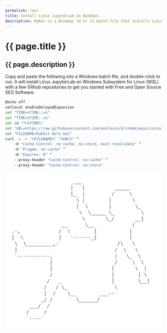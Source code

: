 ```yaml
---
permalink: /ux/
title: Install Linux JupyterLab on Windows
description: MyKoz is a Windows 10 or 11 batch file that installs Linux JupyterLab on Windows Subsystem for Linux (WSL).
---
```


# {{ page.title }}

## {{ page.description }}

Copy and paste the following into a Windows batch file, and double-click to run. It will install Linux JupyterLab on Windows Subsystem for Linux (WSL) with a few Github repositories to get you started with Free and Open Source SEO Software.

```bash
@echo off
setlocal enableDelayedExpansion
set "TIME=%TIME::=%"
set "TIME=%TIME:.=%"
set /a "T=%TIME%"
set "URL=https://raw.githubusercontent.com/miklevin/drinkme/main/install.bat?cache=%T%"
set "FILENAME=Rabbit Hole.bat"
curl -s -o "%FILENAME%" "%URL%" ^
    -H "Cache-Control: no-cache, no-store, must-revalidate" ^
    -H "Pragma: no-cache" ^
    -H "Expires: 0" ^
    --proxy-header "Cache-Control: no-cache" ^
    --proxy-header "Cache-Control: no-store"
```

<img alt="Alice Falling Down Rabbit Hole ASCII Art" src="/assets/images/alice-ascii-art-copyright-mike-levin.png">



